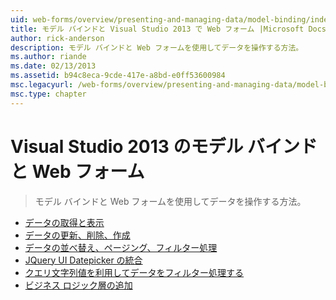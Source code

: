 ```yaml
---
uid: web-forms/overview/presenting-and-managing-data/model-binding/index
title: モデル バインドと Visual Studio 2013 で Web フォーム |Microsoft Docs
author: rick-anderson
description: モデル バインドと Web フォームを使用してデータを操作する方法。
ms.author: riande
ms.date: 02/13/2013
ms.assetid: b94c8eca-9cde-417e-a8bd-e0ff53600984
msc.legacyurl: /web-forms/overview/presenting-and-managing-data/model-binding
msc.type: chapter
---
```

<a name="model-binding-and-web-forms-in-visual-studio-2013"></a>Visual Studio 2013 のモデル バインドと Web フォーム
====================
> モデル バインドと Web フォームを使用してデータを操作する方法。


- [データの取得と表示](retrieving-data.md)
- [データの更新、削除、作成](updating-deleting-and-creating-data.md)
- [データの並べ替え、ページング、フィルター処理](sorting-paging-and-filtering-data.md)
- [JQuery UI Datepicker の統合](integrating-jquery-ui.md)
- [クエリ文字列値を利用してデータをフィルター処理する](using-query-string-values-to-retrieve-data.md)
- [ビジネス ロジック層の追加](adding-business-logic-layer.md)
